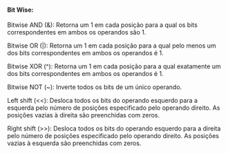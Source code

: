 #### Bit Wise:

Bitwise AND (&): Retorna um 1 em cada posição para a qual os bits correspondentes em ambos os operandos são 1.

Bitwise OR (|): Retorna um 1 em cada posição para a qual pelo menos um dos bits correspondentes em ambos os operandos é 1.

Bitwise XOR (^): Retorna um 1 em cada posição para a qual exatamente um dos bits correspondentes em ambos os operandos é 1.

Bitwise NOT (~): Inverte todos os bits de um único operando.

Left shift (<<): Desloca todos os bits do operando esquerdo para a esquerda pelo número de posições especificado pelo operando direito. As posições vazias à direita são preenchidas com zeros.

Right shift (>>): Desloca todos os bits do operando esquerdo para a direita pelo número de posições especificado pelo operando direito. As posições vazias à esquerda são preenchidas com zeros.
